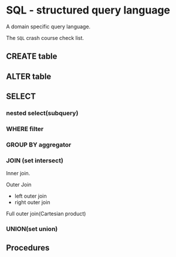 # SQL - structured query language

A domain specific query language.

The `SQL` crash course check list.

## CREATE table

## ALTER table

## SELECT

### nested select(subquery)

### WHERE filter

### GROUP BY aggregator

### JOIN (set intersect)

Inner join.

Outer Join

- left outer join
- right outer join

Full outer join(Cartesian product)

### UNION(set union)

## Procedures
